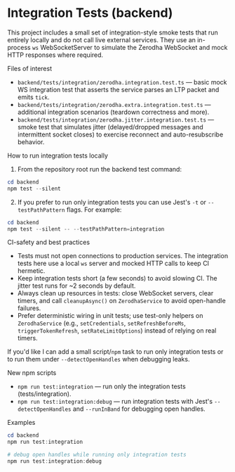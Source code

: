 # Integration Tests (backend)

This project includes a small set of integration-style smoke tests that run entirely locally and do not call live external services. They use an in-process `ws` WebSocketServer to simulate the Zerodha WebSocket and mock HTTP responses where required.

Files of interest

- `backend/tests/integration/zerodha.integration.test.ts` — basic mock WS integration test that asserts the service parses an LTP packet and emits `tick`.
- `backend/tests/integration/zerodha.extra.integration.test.ts` — additional integration scenarios (teardown correctness and more).
- `backend/tests/integration/zerodha.jitter.integration.test.ts` — smoke test that simulates jitter (delayed/dropped messages and intermittent socket closes) to exercise reconnect and auto-resubscribe behavior.

How to run integration tests locally

1. From the repository root run the backend test command:

```powershell
cd backend
npm test --silent
```

2. If you prefer to run only integration tests you can use Jest's `-t` or `--testPathPattern` flags. For example:

```powershell
cd backend
npm test --silent -- --testPathPattern=integration
```

CI-safety and best practices

- Tests must not open connections to production services. The integration tests here use a local `ws` server and mocked HTTP calls to keep CI hermetic.
- Keep integration tests short (a few seconds) to avoid slowing CI. The jitter test runs for ~2 seconds by default.
- Always clean up resources in tests: close WebSocket servers, clear timers, and call `cleanupAsync()` on `ZerodhaService` to avoid open-handle failures.
- Prefer deterministic wiring in unit tests; use test-only helpers on `ZerodhaService` (e.g., `setCredentials`, `setRefreshBeforeMs`, `triggerTokenRefresh`, `setRateLimitOptions`) instead of relying on real timers.

If you'd like I can add a small script/`npm` task to run only integration tests or to run them under `--detectOpenHandles` when debugging leaks.

New npm scripts

- `npm run test:integration` — run only the integration tests (tests/integration).
- `npm run test:integration:debug` — run integration tests with Jest's `--detectOpenHandles` and `--runInBand` for debugging open handles.

Examples

```powershell
cd backend
npm run test:integration

# debug open handles while running only integration tests
npm run test:integration:debug
```
